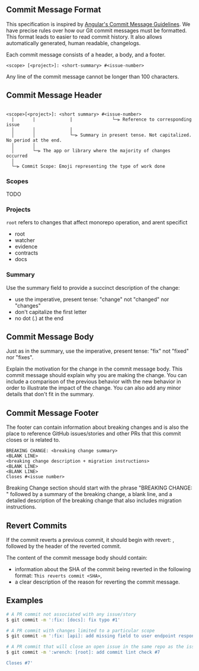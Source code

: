 ## Commit Message Format

This specification is inspired by [Angular's Commit Message Guidelines](https://github.com/angular/angular/blob/master/CONTRIBUTING.md#-commit-message-format). We have precise rules over how our Git commit messages must be formatted. This format leads to easier to read commit history. It also allows automatically generated, human readable, changelogs.

Each commit message consists of a header, a body, and a footer.

```
<scope> [<project>]: <short-summary> #<issue-number>
```

Any line of the commit message cannot be longer than 100 characters.

## Commit Message Header

```

<scope>[<project>]: <short summary> #<issue-number>
  |       |             |               └─⫸ Reference to corresponding issue
  │       │             │
  │       │             └─⫸ Summary in present tense. Not capitalized. No period at the end.
  │       │
  │       └─⫸ The app or library where the majority of changes occurred
  │
  └─⫸ Commit Scope: Emoji representing the type of work done
```

### Scopes

TODO

### Projects

`root` refers to changes that affect monorepo operation, and arent specifict

- root
- watcher
- evidence
- contracts
- docs

### Summary

Use the summary field to provide a succinct description of the change:

- use the imperative, present tense: "change" not "changed" nor "changes"
- don't capitalize the first letter
- no dot (.) at the end

## Commit Message Body

Just as in the summary, use the imperative, present tense: "fix" not "fixed" nor "fixes".

Explain the motivation for the change in the commit message body. This commit message should explain why you are making the change. You can include a comparison of the previous behavior with the new behavior in order to illustrate the impact of the change. You can also add any minor details that don't fit in the summary.

## Commit Message Footer

The footer can contain information about breaking changes and is also the place to reference GitHub issues/stories and other PRs that this commit closes or is related to.

```
BREAKING CHANGE: <breaking change summary>
<BLANK LINE>
<breaking change description + migration instructions>
<BLANK LINE>
<BLANK LINE>
Closes #<issue number>
```

Breaking Change section should start with the phrase "BREAKING CHANGE: " followed by a summary of the breaking change, a blank line, and a detailed description of the breaking change that also includes migration instructions.

## Revert Commits

If the commit reverts a previous commit, it should begin with revert: , followed by the header of the reverted commit.

The content of the commit message body should contain:

- information about the SHA of the commit being reverted in the following format: `This reverts commit <SHA>`,
- a clear description of the reason for reverting the commit message.

## Examples

```sh
# A PR commit not associated with any issue/story
$ git commit -m ':fix: [docs]: fix typo #1'
```

```sh
# A PR commit with changes limited to a particular scope
$ git commit -m ':fix: [api]: add missing field to user endpoint response #2'
```

```sh
# A PR commit that will close an open issue in the same repo as the issue
$ git commit -m ':wrench: [root]: add commit lint check #7

Closes #7'
```
